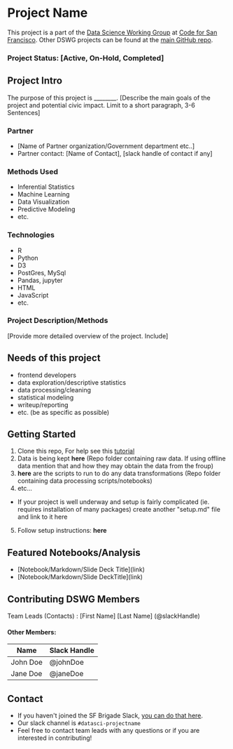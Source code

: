 # Project Name
This project is a part of the [Data Science Working Group](http://datascience.codeforsanfrancisco.org) at [Code for San Francisco](http://www.codeforsanfrancisco.org).  Other DSWG projects can be found at the [main GitHub repo](https://github.com/sfbrigade/data-science-wg).

### Project Status: [Active, On-Hold, Completed]

## Project Intro
The purpose of this project is ________. [Describe the main goals of the project and potential civic impact. Limit to a short paragraph, 3-6 Sentences]

### Partner
* [Name of Partner organization/Government department etc..]
* Partner contact: [Name of Contact], [slack handle of contact if any]

### Methods Used
* Inferential Statistics
* Machine Learning
* Data Visualization
* Predictive Modeling
* etc.

### Technologies
* R 
* Python
* D3
* PostGres, MySql
* Pandas, jupyter
* HTML
* JavaScript
* etc. 

### Project Description/Methods
[Provide more detailed overview of the project.  Include]

## Needs of this project

- frontend developers
- data exploration/descriptive statistics
- data processing/cleaning
- statistical modeling
- writeup/reporting
- etc. (be as specific as possible)

## Getting Started

1. Clone this repo, For help see this [tutorial](https://help.github.com/articles/cloning-a-repository/)
2. Data is being kept **here** (Repo folder containing raw data. If using offline data mention that and how they may obtain the data from the froup)
3. **here** are the scripts to run to do any data transformations (Repo folder containing data processing scripts/notebooks)
4. etc...

* If your project is well underway and setup is fairly complicated (ie. requires installation of many packages) create another "setup.md" file and link to it here 
5. Follow setup instructions: **here** 

## Featured Notebooks/Analysis
* \[Notebook/Markdown/Slide Deck Title](link)
* \[Notebook/Markdown/Slide DeckTitle](link)

## Contributing DSWG Members

Team Leads (Contacts) : [First Name] [Last Name] (@slackHandle)

#### Other Members:

|Name     |  Slack Handle   | 
|---------|-----------------|
|John Doe | @johnDoe        |
|Jane Doe  |     @janeDoe         |

## Contact
* If you haven't joined the SF Brigade Slack, [you can do that here](http://c4sf.me/slack).  
* Our slack channel is `#datasci-projectname`
* Feel free to contact team leads with any questions or if you are interested in contributing!
